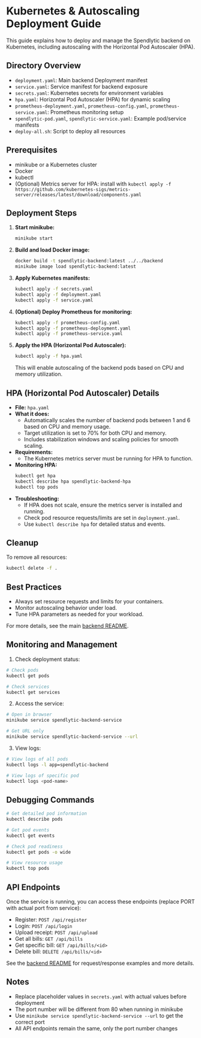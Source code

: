 # Kubernetes & Autoscaling Deployment Guide

This guide explains how to deploy and manage the Spendlytic backend on Kubernetes, including autoscaling with the Horizontal Pod Autoscaler (HPA).

## Directory Overview

- `deployment.yaml`: Main backend Deployment manifest
- `service.yaml`: Service manifest for backend exposure
- `secrets.yaml`: Kubernetes secrets for environment variables
- `hpa.yaml`: Horizontal Pod Autoscaler (HPA) for dynamic scaling
- `prometheus-deployment.yaml`, `prometheus-config.yaml`, `prometheus-service.yaml`: Prometheus monitoring setup
- `spendlytic-pod.yaml`, `spendlytic-service.yaml`: Example pod/service manifests
- `deploy-all.sh`: Script to deploy all resources

## Prerequisites
- minikube or a Kubernetes cluster
- Docker
- kubectl
- (Optional) Metrics server for HPA: install with `kubectl apply -f https://github.com/kubernetes-sigs/metrics-server/releases/latest/download/components.yaml`

## Deployment Steps

1. **Start minikube:**
   ```bash
   minikube start
   ```
2. **Build and load Docker image:**
   ```bash
   docker build -t spendlytic-backend:latest ../../backend
   minikube image load spendlytic-backend:latest
   ```
3. **Apply Kubernetes manifests:**
   ```bash
   kubectl apply -f secrets.yaml
   kubectl apply -f deployment.yaml
   kubectl apply -f service.yaml
   ```
4. **(Optional) Deploy Prometheus for monitoring:**
   ```bash
   kubectl apply -f prometheus-config.yaml
   kubectl apply -f prometheus-deployment.yaml
   kubectl apply -f prometheus-service.yaml
   ```
5. **Apply the HPA (Horizontal Pod Autoscaler):**
   ```bash
   kubectl apply -f hpa.yaml
   ```
   This will enable autoscaling of the backend pods based on CPU and memory utilization.

## HPA (Horizontal Pod Autoscaler) Details

- **File:** `hpa.yaml`
- **What it does:**
  - Automatically scales the number of backend pods between 1 and 6 based on CPU and memory usage.
  - Target utilization is set to 70% for both CPU and memory.
  - Includes stabilization windows and scaling policies for smooth scaling.
- **Requirements:**
  - The Kubernetes metrics server must be running for HPA to function.
- **Monitoring HPA:**
   ```bash
   kubectl get hpa
   kubectl describe hpa spendlytic-backend-hpa
   kubectl top pods
   ```
- **Troubleshooting:**
  - If HPA does not scale, ensure the metrics server is installed and running.
  - Check pod resource requests/limits are set in `deployment.yaml`.
  - Use `kubectl describe hpa` for detailed status and events.

## Cleanup

To remove all resources:
```bash
kubectl delete -f .
```

## Best Practices
- Always set resource requests and limits for your containers.
- Monitor autoscaling behavior under load.
- Tune HPA parameters as needed for your workload.

For more details, see the main [backend README](../README.md).

## Monitoring and Management

1. Check deployment status:
```bash
# Check pods
kubectl get pods

# Check services
kubectl get services
```

2. Access the service:
```bash
# Open in browser
minikube service spendlytic-backend-service

# Get URL only
minikube service spendlytic-backend-service --url
```

3. View logs:
```bash
# View logs of all pods
kubectl logs -l app=spendlytic-backend

# View logs of specific pod
kubectl logs <pod-name>
```

## Debugging Commands

```bash
# Get detailed pod information
kubectl describe pods

# Get pod events
kubectl get events

# Check pod readiness
kubectl get pods -o wide

# View resource usage
kubectl top pods
```

## API Endpoints

Once the service is running, you can access these endpoints (replace PORT with actual port from service):

- Register: `POST /api/register`
- Login: `POST /api/login`
- Upload receipt: `POST /api/upload`
- Get all bills: `GET /api/bills`
- Get specific bill: `GET /api/bills/<id>`
- Delete bill: `DELETE /api/bills/<id>`

See the [backend README](../README.md) for request/response examples and more details.

## Notes
- Replace placeholder values in `secrets.yaml` with actual values before deployment
- The port number will be different from 80 when running in minikube
- Use `minikube service spendlytic-backend-service --url` to get the correct port
- All API endpoints remain the same, only the port number changes 